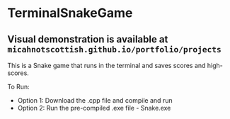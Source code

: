 # TerminalSnakeGame
## Visual demonstration is available at `micahnotscottish.github.io/portfolio/projects`
This is a Snake game that runs in the terminal
and saves scores and high-scores.

To Run:
- Option 1: Download the .cpp file and compile and run
- Option 2: Run the pre-compiled .exe file - Snake.exe

